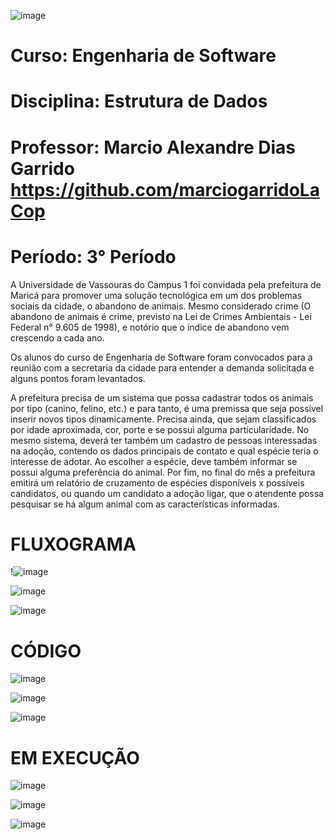 ![image](https://github.com/yagojardimm/Trab-estrutura-de-dados/assets/134665777/614d11e6-d803-4651-8e18-17ed143ee903)

# Curso: Engenharia de Software 
# Disciplina: Estrutura de Dados
# Professor: Marcio Alexandre Dias Garrido   https://github.com/marciogarridoLaCop
# Período: 3° Período
  








A Universidade de Vassouras do Campus 1 foi convidada pela prefeitura de Maricá para promover uma solução tecnológica em um dos problemas sociais da cidade, o abandono de animais. Mesmo considerado crime (O abandono de animais é crime, previsto na Lei de Crimes Ambientais - Lei Federal n° 9.605 de 1998), e notório que o índice de abandono vem crescendo a cada ano.

Os alunos do curso de Engenharia de Software foram convocados para a reunião com a secretaria da cidade para entender a demanda solicitada e alguns pontos foram levantados.

A prefeitura precisa de um sistema que possa cadastrar todos os animais por tipo (canino, felino, etc.) e para tanto, é uma premissa que seja possível inserir novos tipos dinamicamente. Precisa ainda, que sejam classificados por idade aproximada, cor, porte e se possui alguma particularidade. No mesmo sistema, deverá ter também um cadastro de pessoas interessadas na adoção, contendo os dados principais de contato e qual espécie teria o interesse de adotar. Ao escolher a espécie, deve também informar se possui alguma preferência do animal. Por fim, no final do mês a prefeitura emitirá um relatório de cruzamento de espécies disponíveis x possíveis candidatos, ou quando um candidato a adoção ligar, que o atendente possa pesquisar se há algum animal com as características informadas.

# FLUXOGRAMA
!![image](https://github.com/yagojardimm/Trab-estrutura-de-dados/assets/134665777/aabd4efb-b97e-4b98-a5f0-45d616579ddd)


![image](https://github.com/yagojardimm/Trab-estrutura-de-dados/assets/134665777/6866391f-2ad7-4887-aa85-0e89e66c395c)


![image](https://github.com/yagojardimm/Trab-estrutura-de-dados/assets/134665777/3a9a8f2e-172d-4912-b052-fea0420e1333)

# CÓDIGO


![image](https://github.com/yagojardimm/Trab-estrutura-de-dados/assets/134665777/6394448d-e938-4a2d-852e-d3013379a636)


![image](https://github.com/yagojardimm/Trab-estrutura-de-dados/assets/134665777/d5dca699-fddc-44d3-8085-12ebe1f7cd18)


![image](https://github.com/yagojardimm/Trab-estrutura-de-dados/assets/134665777/bc6a7f28-1d92-480f-8695-36068659db66)

# EM EXECUÇÃO

![image](https://github.com/yagojardimm/Trab-estrutura-de-dados/assets/134665777/61b13e93-a1ed-4351-8d90-b063a8f4180a)

![image](https://github.com/yagojardimm/Trab-estrutura-de-dados/assets/134665777/24a1e5e4-d2a4-49ac-b5a8-4011d8acc0d1)

![image](https://github.com/yagojardimm/Trab-estrutura-de-dados/assets/134665777/48454d75-d504-44f0-81da-d62a7d7ca1a4)




